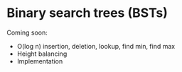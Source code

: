 # Binary search trees (BSTs)

Coming soon:
- O(log n) insertion, deletion, lookup, find min, find max
- Height balancing
- Implementation
